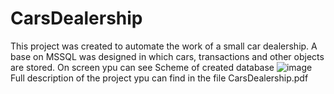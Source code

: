 # CarsDealership
This project was created to automate the work of a small car dealership.
A base on MSSQL was designed in which cars, transactions and other objects are stored.
On screen ypu can see Scheme of created database
![image](https://user-images.githubusercontent.com/83956435/205486001-b48a1b7b-24f9-4017-9f5a-bbccbc23dc85.png)
Full description of the project ypu can find in the file CarsDealership.pdf 
